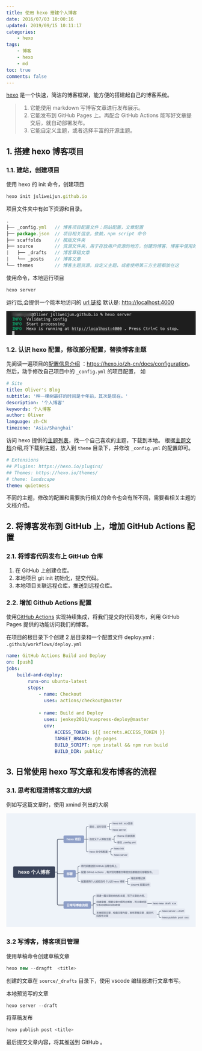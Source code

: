 ```yaml
---
title: 使用 hexo 搭建个人博客
date: 2016/07/03 10:00:16
updated: 2019/09/15 10:11:17
categories:
    - hexo
tags:
    - 博客
    - hexo
    - md
toc: true
comments: false
---
```


[hexo](https://hexo.io/zh-cn/) 是一个快速，简洁的博客框架，能方便的搭建起自己的博客系统。

> 1. 它能使用 markdown 写博客文章进行发布展示。
> 2. 它能发布到 GitHub Pages 上。再配合 GitHub Actions 能写好文章提交后，就自动部署发布。
> 3. 它能自定义主题，或者选择丰富的开源主题。

## 1. 搭建 hexo 博客项目

### 1.1. 建站，创建项目

使用 hexo 的 init 命令，创建项目

```js
hexo init jsliweijun.github.io
```

项目文件夹中有如下资源和目录。

```js
.
├── _config.yml   // 博客项目配置文件：网站配置，文章配置
├── package.json  // 项目相关信息，依赖，npm script 命令
├── scaffolds     // 模版文件夹
├── source        // 资源文件夹，用于存放用户资源的地方，创建的博客，博客中使用的images CNAME 配置文件都放这
|   ├── _drafts   // 博客草稿文章
|   └── _posts    // 博客文章
└── themes        // 博客主题资源，自定义主题，或者使用第三方主题都放在这
```

使用命令，本地运行项目

```js
hexo server
```

运行后,会提供一个能本地访问的 [url 链接](http://localhost:4000) 默认是: <http://localhost:4000>

![hexoserver](/images/hexoserver.png)

### 1.2. 认识 hexo 配置，修改部分配置，替换博客主题

先阅读一遍项目的[配置信息介绍](https://hexo.io/zh-cn/docs/configuration) ：<https://hexo.io/zh-cn/docs/configuration>。
然后，动手修改自己项目中的 `_config.yml` 的项目配置， 如

```yml
# Site
title: Oliver's Blog
subtitle: '种一棵树最好的时间是十年前，其次是现在。'
description: '个人博客'
keywords: 个人博客
author: Oliver
language: zh-CN
timezone: 'Asia/Shanghai'
```

访问 hexo 提供的[主题列表](https://hexo.io/themes/)，找一个自己喜欢的主题，下载到本地。
根据[主题文档](https://hexo.io/zh-cn/docs/themes)介绍,将下载到主题，放入到 `theme` 目录下，并修改 `_config.yml` 的配置即可。

```yml
# Extensions
## Plugins: https://hexo.io/plugins/
## Themes: https://hexo.io/themes/
# theme: landscape
theme: quietness
```

不同的主题，修改的配置和需要执行相关的命令也会有所不同，需要看相关主题的文档介绍。

## 2. 将博客发布到 GitHub 上，增加 GitHub Actions 配置

### 2.1. 将博客代码发布上 GitHub 仓库

1.  在 GitHub 上创建仓库。
2.  本地项目 git init 初始化，提交代码。
3.  本地项目关联远程仓库，推送到远程仓库。

### 2.2. 增加 Github Actions 配置

使用[GitHub Actions](https://www.ruanyifeng.com/blog/2019/09/getting-started-with-github-actions.html) 实现持续集成，将我们提交的代码发布，利用 GitHub Pages 提供的功能访问我们的博客。

在项目的根目录下个创建 2 层目录和一个配置文件 deploy.yml : `.github/workflows/deploy.yml`

```yml
name: GitHub Actions Build and Deploy
on: [push]
jobs:
    build-and-deploy:
        runs-on: ubuntu-latest
        steps:
            - name: Checkout
              uses: actions/checkout@master

            - name: Build and Deploy
              uses: jenkey2011/vuepress-deploy@master
              env:
                  ACCESS_TOKEN: ${{ secrets.ACCESS_TOKEN }}
                  TARGET_BRANCH: gh-pages
                  BUILD_SCRIPT: npm install && npm run build
                  BUILD_DIR: public/
```

## 3. 日常使用 hexo 写文章和发布博客的流程

### 3.1. 思考和理清博客文章的大纲

例如写这篇文章时，使用 xmind 列出的大纲

![文章大纲](/images/hexouse.png)

### 3.2 写博客，博客项目管理

使用草稿命令创建草稿文章

```js
hexo new --dragft  <title>
```

创建的文章在 `source/_drafts` 目录下，使用 vscode 编辑器进行文章书写。

本地预览写的文章

```js
hexo server --draft
```

将草稿发布

```js
hexo publish post <title>
```

最后提交文章内容，将其推送到 GitHub 。
